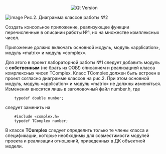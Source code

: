 <p align = "center">
  <img src = "https://img.shields.io/badge/Qt_Creator-5.0.2-41CD52?style=plastic&logo=Qt&labelColor=black" alt = "Qt Version">
</p>

![image](https://github.com/suzzerain/OOP_Labs/assets/101402419/7ad3e41f-8aaf-4f32-829e-589524089782)
Рис.2. Диаграмма классов работы №2

 
Создать консольное приложение, реализующее функции перечисленные в описании работы №1, но на множестве комплексных чисел.

Приложение должно включать основной модуль, модуль «application», модуль «matrix» и модуль «complex».

Для этого в проект лабораторной работы №1 следует добавить модуль с **собственным** (не брать из ООБ!) описанием и реализацией класса комрлексных чисел TComplex. Класс TComplex должен быть встроен в проект согласно диаграмме классов на рис.2. При этом основной модуль, модуль «application» и модуль «matrix» не должны изменяться. Изменения вносятся лишь в заголовочный файл  number.h, где
~~~
	typedef double number;
~~~

следует заменить на
~~~
	#include «complex.h»
	typedef TComplex number;
~~~
В классе **TComplex** следует определить только те члены класса и спецификации, которые необходимы для совместимости модулей проекта и реализации отношений, приведенных в ДК объектной модели.
